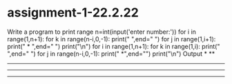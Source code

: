 # assignment-1-22.2.22
Write a program to print  range
n=int(input('enter number:'))
for i in range(1,n+1):
    for k in range(n-i,0,-1):
        print(" ",end=" ")
    for j in range(1,i+1):
        print(" * ",end=" ")
    print("\n")
for i in range(1,n+1):
    for k in range(1,i):
        print(" ",end=" ")
    for j in range(n-i,0,-1):
        print("   *",end="")
    print("\n")
Output
*
**
***
****
*****

   
